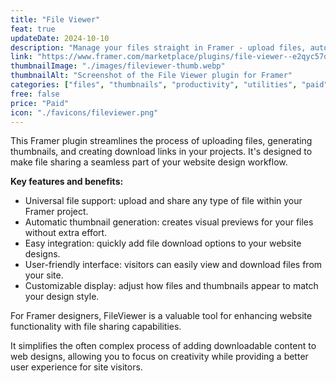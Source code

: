 ```yaml
---
title: "File Viewer"
feat: true
updateDate: 2024-10-10
description: "Manage your files straight in Framer - upload files, auto generate thumbnails and let users easily download them."
link: "https://www.framer.com/marketplace/plugins/file-viewer--e2qyc57qwzq9271ov0xyf7slj/?via=julesvcode"
thumbnailImage: "./images/fileviewer-thumb.webp"
thumbnailAlt: "Screenshot of the File Viewer plugin for Framer"
categories: ["files", "thumbnails", "productivity", "utilities", "paid"]
free: false
price: "Paid"
icon: "./favicons/fileviewer.png"
---
```


This Framer plugin streamlines the process of uploading files, generating thumbnails, and creating download links in your projects. It's designed to make file sharing a seamless part of your website design workflow.

<b>Key features and benefits:</b>

- Universal file support: upload and share any type of file within your Framer project.
- Automatic thumbnail generation: creates visual previews for your files without extra effort.
- Easy integration: quickly add file download options to your website designs.
- User-friendly interface: visitors can easily view and download files from your site.
- Customizable display: adjust how files and thumbnails appear to match your design style.

For Framer designers, FileViewer is a valuable tool for enhancing website functionality with file sharing capabilities. 

It simplifies the often complex process of adding downloadable content to web designs, allowing you to focus on creativity while providing a better user experience for site visitors.